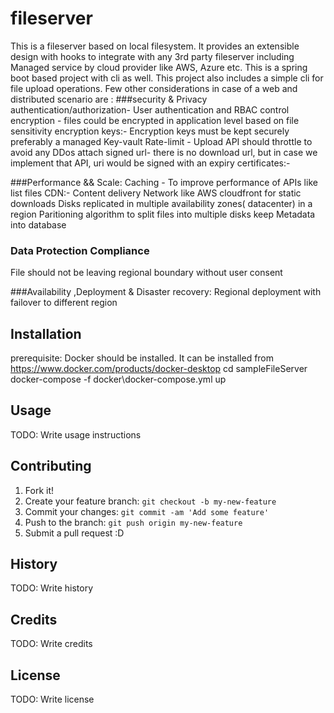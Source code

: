 # fileserver

This is a fileserver based on local filesystem. It provides an extensible design with hooks to integrate with any 3rd party fileserver
including Managed service by cloud provider like AWS, Azure etc. This is a spring boot based 
project with cli as well. This project also includes a simple cli for file upload operations.
Few other considerations in case of a web and distributed scenario are : 
###security & Privacy
  authentication/authorization-  User authentication and RBAC control
  encryption - files could be encrypted in application level based on file sensitivity
  encryption keys:- Encryption keys must be kept securely preferably a managed Key-vault
  Rate-limit - Upload API should throttle to avoid any DDos attach
  signed url- there is no download url, but in case we implement that API, uri would be signed with an expiry
  certificates:-

###Performance && Scale: 
  Caching - To improve performance of APIs like list files
  CDN:- Content delivery Network like AWS cloudfront for static downloads
  Disks replicated in multiple availability zones( datacenter) in a region
  Paritioning algorithm to split files into multiple disks
  keep Metadata into database
  
### Data Protection Compliance
   File should not be leaving regional boundary without user consent

###Availability ,Deployment & Disaster recovery:
  Regional deployment with failover to different region


  



## Installation
prerequisite: Docker should be installed. It can be installed from https://www.docker.com/products/docker-desktop
cd sampleFileServer
docker-compose -f docker\docker-compose.yml up


## Usage

TODO: Write usage instructions

## Contributing

1. Fork it!
2. Create your feature branch: `git checkout -b my-new-feature`
3. Commit your changes: `git commit -am 'Add some feature'`
4. Push to the branch: `git push origin my-new-feature`
5. Submit a pull request :D

## History

TODO: Write history

## Credits

TODO: Write credits

## License

TODO: Write license